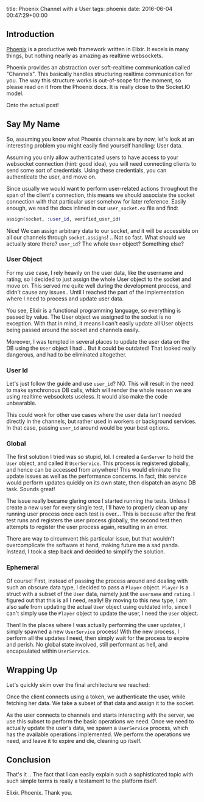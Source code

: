 title: Phoenix Channel with a User
tags: phoenix
date: 2016-06-04 00:47:29+00:00

## Introduction

[Phoenix][phoenix-link] is a productive web framework written in Elixir. It excels in many things, but nothing nearly as amazing as realtime websockets.

Phoenix provides an abstraction over soft-realtime communication called "Channels". This basically handles structuring realtime communication for you. The way this structure works is out-of-scope for the moment, so please read on it from the Phoenix docs. It is really close to the Socket.IO model.

Onto the actual post!

## Say My Name

So, assuming you know what Phoenix channels are by now, let's look at an interesting problem you might easily find yourself handling: User data.

Assuming you only allow authenticated users to have access to your websocket connection (hint: good idea), you will need connecting clients to send some sort of credentials. Using these credentials, you can authenticate the user, and move on.

Since usually we would want to perform user-related actions throughout the span of the client's connection, this means we should associate the socket connection with that particular user somehow for later reference. Easily enough, we read the docs inlined in our `user_socket.ex` file and find:

```elixir
assign(socket, :user_id, verified_user_id)
```

Nice! We can assign arbitrary data to our socket, and it will be accessible on all our channels through `socket.assigns`! .. Not so fast. What should we actually store there? `user_id`? The whole `User` object? Something else?

### User Object

For my use case, I rely heavily on the user data, like the username and rating, so I decided to just assign the whole User object to the socket and move on. This served me quite well during the development process, and didn't cause any issues.. Until I reached the part of the implementation where I need to process and update user data.

You see, Elixir is a functional programming language, so everything is passed by value. The User object we assigned to the socket is no exception. With that in mind, it means I can't easily update all User objects being passed around the socket and channels easily.

Moreover, I was tempted in several places to update the user data on the DB using the `User` object I had .. But it could be outdated! That looked really dangerous, and had to be eliminated altogether.

### User Id

Let's just follow the guide and use `user_id`? NO. This will result in the need to make synchronous DB calls, which will render the whole reason we are using realtime websockets useless. It would also make the code unbearable.

This could work for other use cases where the user data isn't needed directly in the channels, but rather used in workers or background services. In that case, passing `user_id` around would be your best options.

### Global

The first solution I tried was so stupid, lol. I created a `GenServer` to hold the `User` object, and called it `UserService`. This process is registered globally, and hence can be accessed from anywhere! This would eliminate the update issues as well as the performance concerns. In fact, this service would perform updates quickly on its own state, then dispatch an async DB task. Sounds great!

The issue really became glaring once I started running the tests. Unless I create a new user for every single test, I'll have to properly clean up any running user process once each test is over... This is because after the first test runs and registers the user process globally, the second test then attempts to register the user process again, resulting in an error.

There are way to circumvent this particular issue, but that wouldn't overcomplicate the software at hand, making future me a sad panda. Instead, I took a step back and decided to simplify the solution.

### Ephemeral

Of course! First, instead of passing the process around and dealing with such an obscure data type, I decided to pass a `Player` object. `Player` is a struct with a subset of the `User` data, namely just the `username` and `rating`. I figured out that this is all I need, really! By moving to this new type, I am also safe from updating the actual `User` object using outdated info, since I can't simply use the `Player` object to update the user, I need the `User` object.

Then! In the places where I was actually performing the user updates, I simply spawned a new `UserService` process! With the new process, I perform all the updates I need, then simply wait for the process to expire and perish. No global state involved, still performant as hell, and encapsulated within `UserService`.

## Wrapping Up

Let's quickly skim over the final architecture we reached:

Once the client connects using a token, we authenticate the user, while fetching her data. We take a subset of that data and assign it to the socket.

As the user connects to channels and starts interacting with the server, we use this subset to perform the basic operations we need. Once we need to actually update the user's data, we spawn a `UserService` process, which has the available operations implemented. We perform the operations we need, and leave it to expire and die, cleaning up itself.

## Conclusion

That's it .. The fact that I can easily explain such a sophisticated topic with such simple terms is really a testament to the platform itself.

Elixir. Phoenix. Thank you.

[phoenix-link]: http://www.phoenixframework.org/
